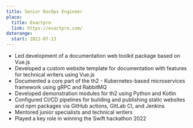 ```yaml
---
title: Senior DocOps Engineer
place:
  title: Exactpro
  link: https://exactpro.com/
daterange:
  start: 2021-07-13
---
```


- Led development of a documentation web toolkit package based on Vue.js
- Developed a custom website template for documentation with features for technical writers using Vue.js
- Documented a core part of the th2 - Kubernetes-based microservices framework using gRPC and RabbitMQ
- Developed demonstration modules for th2 using Python and Kotlin
- Configured CI/CD pipelines for building and publishing static websites and npm packages via GitHub actions, GitLab CI, and Jenkins
- Mentored junior specialists and technical writers
- Played a key role in winning the Swift hackathon 2022